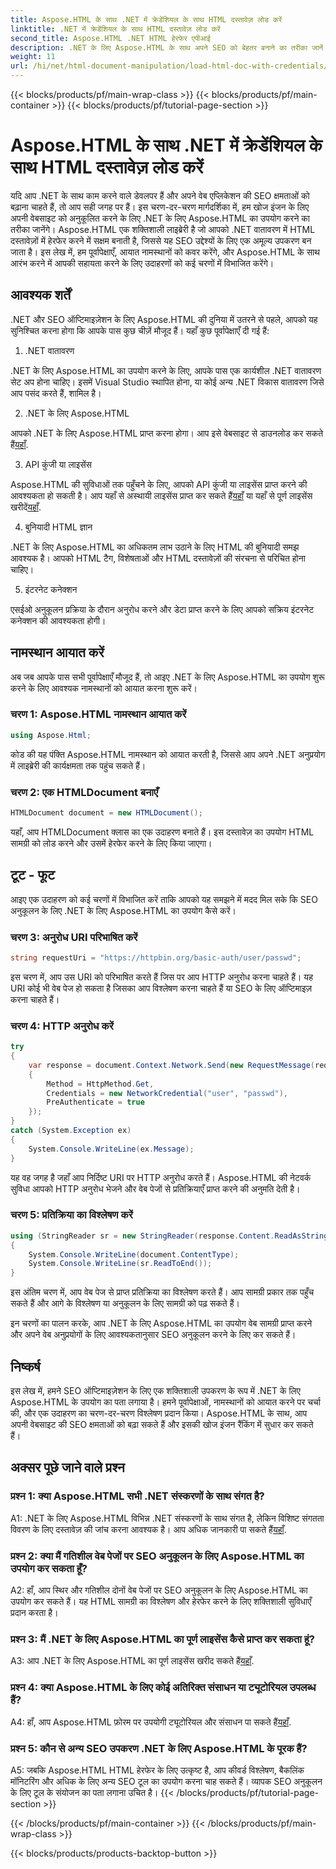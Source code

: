 ```yaml
---
title: Aspose.HTML के साथ .NET में क्रेडेंशियल के साथ HTML दस्तावेज़ लोड करें
linktitle: .NET में क्रेडेंशियल के साथ HTML दस्तावेज़ लोड करें
second_title: Aspose.HTML .NET HTML हेरफेर एपीआई
description: .NET के लिए Aspose.HTML के साथ अपने SEO को बेहतर बनाने का तरीका जानें। रैंकिंग बढ़ाएँ, वेब सामग्री का विश्लेषण करें और खोज इंजन के लिए अनुकूलन करें।
weight: 11
url: /hi/net/html-document-manipulation/load-html-doc-with-credentials/
---
```


{{< blocks/products/pf/main-wrap-class >}}
{{< blocks/products/pf/main-container >}}
{{< blocks/products/pf/tutorial-page-section >}}

# Aspose.HTML के साथ .NET में क्रेडेंशियल के साथ HTML दस्तावेज़ लोड करें


यदि आप .NET के साथ काम करने वाले डेवलपर हैं और अपने वेब एप्लिकेशन की SEO क्षमताओं को बढ़ाना चाहते हैं, तो आप सही जगह पर हैं। इस चरण-दर-चरण मार्गदर्शिका में, हम खोज इंजन के लिए अपनी वेबसाइट को अनुकूलित करने के लिए .NET के लिए Aspose.HTML का उपयोग करने का तरीका जानेंगे। Aspose.HTML एक शक्तिशाली लाइब्रेरी है जो आपको .NET वातावरण में HTML दस्तावेज़ों में हेरफेर करने में सक्षम बनाती है, जिससे यह SEO उद्देश्यों के लिए एक अमूल्य उपकरण बन जाता है। इस लेख में, हम पूर्वापेक्षाएँ, आयात नामस्थानों को कवर करेंगे, और Aspose.HTML के साथ आरंभ करने में आपकी सहायता करने के लिए उदाहरणों को कई चरणों में विभाजित करेंगे।

## आवश्यक शर्तें

.NET और SEO ऑप्टिमाइज़ेशन के लिए Aspose.HTML की दुनिया में उतरने से पहले, आपको यह सुनिश्चित करना होगा कि आपके पास कुछ चीज़ें मौजूद हैं। यहाँ कुछ पूर्वापेक्षाएँ दी गई हैं:

1. .NET वातावरण

.NET के लिए Aspose.HTML का उपयोग करने के लिए, आपके पास एक कार्यशील .NET वातावरण सेट अप होना चाहिए। इसमें Visual Studio स्थापित होना, या कोई अन्य .NET विकास वातावरण जिसे आप पसंद करते हैं, शामिल है।

2. .NET के लिए Aspose.HTML

आपको .NET के लिए Aspose.HTML प्राप्त करना होगा। आप इसे वेबसाइट से डाउनलोड कर सकते हैं[यहाँ](https://releases.aspose.com/html/net/). 

3. API कुंजी या लाइसेंस

 Aspose.HTML की सुविधाओं तक पहुँचने के लिए, आपको API कुंजी या लाइसेंस प्राप्त करने की आवश्यकता हो सकती है। आप यहाँ से अस्थायी लाइसेंस प्राप्त कर सकते हैं[यहाँ](https://purchase.aspose.com/temporary-license/) या यहाँ से पूर्ण लाइसेंस खरीदें[यहाँ](https://purchase.aspose.com/buy).

4. बुनियादी HTML ज्ञान

.NET के लिए Aspose.HTML का अधिकतम लाभ उठाने के लिए HTML की बुनियादी समझ आवश्यक है। आपको HTML टैग, विशेषताओं और HTML दस्तावेज़ों की संरचना से परिचित होना चाहिए।

5. इंटरनेट कनेक्शन

एसईओ अनुकूलन प्रक्रिया के दौरान अनुरोध करने और डेटा प्राप्त करने के लिए आपको सक्रिय इंटरनेट कनेक्शन की आवश्यकता होगी।

## नामस्थान आयात करें

अब जब आपके पास सभी पूर्वापेक्षाएँ मौजूद हैं, तो आइए .NET के लिए Aspose.HTML का उपयोग शुरू करने के लिए आवश्यक नामस्थानों को आयात करना शुरू करें।

### चरण 1: Aspose.HTML नामस्थान आयात करें

```csharp
using Aspose.Html;
```

कोड की यह पंक्ति Aspose.HTML नामस्थान को आयात करती है, जिससे आप अपने .NET अनुप्रयोग में लाइब्रेरी की कार्यक्षमता तक पहुंच सकते हैं।

### चरण 2: एक HTMLDocument बनाएँ

```csharp
HTMLDocument document = new HTMLDocument();
```

यहाँ, आप HTMLDocument क्लास का एक उदाहरण बनाते हैं। इस दस्तावेज़ का उपयोग HTML सामग्री को लोड करने और उसमें हेरफेर करने के लिए किया जाएगा।

## टूट - फूट

आइए एक उदाहरण को कई चरणों में विभाजित करें ताकि आपको यह समझने में मदद मिल सके कि SEO अनुकूलन के लिए .NET के लिए Aspose.HTML का उपयोग कैसे करें।

### चरण 3: अनुरोध URI परिभाषित करें

```csharp
string requestUri = "https://httpbin.org/basic-auth/user/passwd";
```

इस चरण में, आप उस URI को परिभाषित करते हैं जिस पर आप HTTP अनुरोध करना चाहते हैं। यह URI कोई भी वेब पेज हो सकता है जिसका आप विश्लेषण करना चाहते हैं या SEO के लिए ऑप्टिमाइज़ करना चाहते हैं।

### चरण 4: HTTP अनुरोध करें

```csharp
try
{
    var response = document.Context.Network.Send(new RequestMessage(requestUri)
    {
        Method = HttpMethod.Get,
        Credentials = new NetworkCredential("user", "passwd"),
        PreAuthenticate = true
    });
}
catch (System.Exception ex)
{
    System.Console.WriteLine(ex.Message);
}
```

यह वह जगह है जहाँ आप निर्दिष्ट URI पर HTTP अनुरोध करते हैं। Aspose.HTML की नेटवर्क सुविधा आपको HTTP अनुरोध भेजने और वेब पेजों से प्रतिक्रियाएँ प्राप्त करने की अनुमति देती है।

### चरण 5: प्रतिक्रिया का विश्लेषण करें

```csharp
using (StringReader sr = new StringReader(response.Content.ReadAsString()))
{
    System.Console.WriteLine(document.ContentType);
    System.Console.WriteLine(sr.ReadToEnd());
}
```

इस अंतिम चरण में, आप वेब पेज से प्राप्त प्रतिक्रिया का विश्लेषण करते हैं। आप सामग्री प्रकार तक पहुँच सकते हैं और आगे के विश्लेषण या अनुकूलन के लिए सामग्री को पढ़ सकते हैं।

इन चरणों का पालन करके, आप .NET के लिए Aspose.HTML का उपयोग वेब सामग्री प्राप्त करने और अपने वेब अनुप्रयोगों के लिए आवश्यकतानुसार SEO अनुकूलन करने के लिए कर सकते हैं।

## निष्कर्ष

इस लेख में, हमने SEO ऑप्टिमाइज़ेशन के लिए एक शक्तिशाली उपकरण के रूप में .NET के लिए Aspose.HTML के उपयोग का पता लगाया है। हमने पूर्वापेक्षाओं, नामस्थानों को आयात करने पर चर्चा की, और एक उदाहरण का चरण-दर-चरण विश्लेषण प्रदान किया। Aspose.HTML के साथ, आप अपनी वेबसाइट की SEO क्षमताओं को बढ़ा सकते हैं और इसकी खोज इंजन रैंकिंग में सुधार कर सकते हैं।

## अक्सर पूछे जाने वाले प्रश्न

### प्रश्न 1: क्या Aspose.HTML सभी .NET संस्करणों के साथ संगत है?

 A1: .NET के लिए Aspose.HTML विभिन्न .NET संस्करणों के साथ संगत है, लेकिन विशिष्ट संगतता विवरण के लिए दस्तावेज़ की जांच करना आवश्यक है। आप अधिक जानकारी पा सकते हैं[यहाँ](https://reference.aspose.com/html/net/).

### प्रश्न 2: क्या मैं गतिशील वेब पेजों पर SEO अनुकूलन के लिए Aspose.HTML का उपयोग कर सकता हूँ?

A2: हाँ, आप स्थिर और गतिशील दोनों वेब पेजों पर SEO अनुकूलन के लिए Aspose.HTML का उपयोग कर सकते हैं। यह HTML सामग्री का विश्लेषण और हेरफेर करने के लिए शक्तिशाली सुविधाएँ प्रदान करता है।

### प्रश्न 3: मैं .NET के लिए Aspose.HTML का पूर्ण लाइसेंस कैसे प्राप्त कर सकता हूं?

 A3: आप .NET के लिए Aspose.HTML का पूर्ण लाइसेंस खरीद सकते हैं[यहाँ](https://purchase.aspose.com/buy).

### प्रश्न 4: क्या Aspose.HTML के लिए कोई अतिरिक्त संसाधन या ट्यूटोरियल उपलब्ध हैं?

 A4: हाँ, आप Aspose.HTML फ़ोरम पर उपयोगी ट्यूटोरियल और संसाधन पा सकते हैं[यहाँ](https://forum.aspose.com/).

### प्रश्न 5: कौन से अन्य SEO उपकरण .NET के लिए Aspose.HTML के पूरक हैं?

A5: जबकि Aspose.HTML HTML हेरफेर के लिए उत्कृष्ट है, आप कीवर्ड विश्लेषण, बैकलिंक मॉनिटरिंग और अधिक के लिए अन्य SEO टूल का उपयोग करना चाह सकते हैं। व्यापक SEO अनुकूलन के लिए टूल के संयोजन का पता लगाना उचित है।
{{< /blocks/products/pf/tutorial-page-section >}}

{{< /blocks/products/pf/main-container >}}
{{< /blocks/products/pf/main-wrap-class >}}

{{< blocks/products/products-backtop-button >}}
